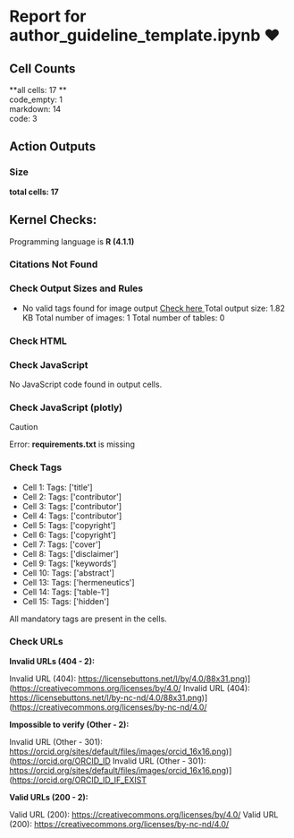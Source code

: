 # Report for author_guideline_template.ipynb ❤ 

## Cell Counts   
**all cells: 17 **  
code_empty: 1   
markdown: 14   
code: 3   

## Action Outputs

### Size
**total cells: 17**
## Kernel Checks: 

Programming language is **R (4.1.1)**


### Citations Not Found


### Check Output Sizes and Rules
  - No valid tags found for image output  [Check here ](https://journalofdigitalhistory.org/en/notebook-viewer/JTJGcHJveHktZ2l0aHVidXNlcmNvbnRlbnQlMkZDMkRIJTJGdGVtcGxhdGVfcmVwb19KREhfUiUyRm1hc3RlciUyRmF1dGhvcl9ndWlkZWxpbmVfdGVtcGxhdGUuaXB5bmI=?idx=7)
Total output size: 1.82 KB
Total number of images: 1
Total number of tables: 0

### Check HTML


### Check JavaScript
No JavaScript code found in output cells.
### Check JavaScript (plotly)
> [!CAUTION]
> Error: **requirements.txt** is missing


### Check Tags
- Cell 1: Tags: ['title']
- Cell 2: Tags: ['contributor']
- Cell 3: Tags: ['contributor']
- Cell 4: Tags: ['contributor']
- Cell 5: Tags: ['copyright']
- Cell 6: Tags: ['copyright']
- Cell 7: Tags: ['cover']
- Cell 8: Tags: ['disclaimer']
- Cell 9: Tags: ['keywords']
- Cell 10: Tags: ['abstract']
- Cell 13: Tags: ['hermeneutics']
- Cell 14: Tags: ['table-1']
- Cell 15: Tags: ['hidden']

All mandatory tags are present in the cells.


### Check URLs

**Invalid URLs (404 - 2):**

Invalid URL (404): https://licensebuttons.net/l/by/4.0/88x31.png)](https://creativecommons.org/licenses/by/4.0/
Invalid URL (404): https://licensebuttons.net/l/by-nc-nd/4.0/88x31.png)](https://creativecommons.org/licenses/by-nc-nd/4.0/

**Impossible to verify (Other - 2):**

Invalid URL (Other - 301): https://orcid.org/sites/default/files/images/orcid_16x16.png)](https://orcid.org/ORCID_ID
Invalid URL (Other - 301): https://orcid.org/sites/default/files/images/orcid_16x16.png)](https://orcid.org/ORCID_ID_IF_EXIST

**Valid URLs (200 - 2):**

Valid URL (200): https://creativecommons.org/licenses/by/4.0/
Valid URL (200): https://creativecommons.org/licenses/by-nc-nd/4.0/


